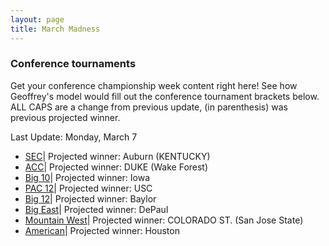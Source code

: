 ```yaml
---
layout: page
title: March Madness
---
```

### Conference tournaments
Get your conference championship week content right here! See how Geoffrey's model would fill out the conference tournament brackets below. ALL CAPS are a change from previous update, (in parenthesis) was previous projected winner.

Last Update: Monday, March 7
- [SEC](https://deansdatadepot.github.io/2022/03/02/SEC-Tournament-2022.html)| Projected winner: Auburn (KENTUCKY)
- [ACC](https://deansdatadepot.github.io/2022/03/02/ACC-Tournament-2022.html)| Projected winner: DUKE (Wake Forest)
- [Big 10](https://deansdatadepot.github.io/2022/03/02/BIG-10-Tournament-2022.html)| Projected winner: Iowa
- [PAC 12](https://deansdatadepot.github.io/2022/03/02/PAC-12-Tournament-2022.html)| Projected winner: USC
- [Big 12](https://deansdatadepot.github.io/2022/03/02/Big-12-Tournament-2022.html)| Projected winner: Baylor
- [Big East](https://deansdatadepot.github.io/2022/03/02/Big-East-Tournament-2022.html)| Projected winner: DePaul
- [Mountain West](https://deansdatadepot.github.io/2022/03/02/MWC-Tournament-2022.html)| Projected winner: COLORADO ST. (San Jose State)
- [American](https://deansdatadepot.github.io/2022/03/02/AAC-Tournament-2022.html)| Projected winner: Houston